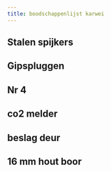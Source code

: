 ```yaml
---
title: boodschappenlijst karwei
---
```


## Stalen spijkers
## Gipspluggen
## Nr 4
## co2 melder
## beslag deur
## 16 mm hout boor
##
